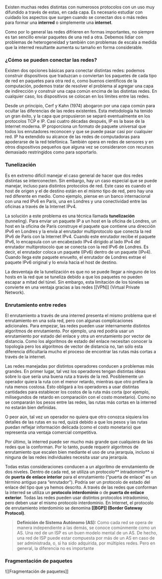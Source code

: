 Existen muchas redes distintas con numerosos protocolos con un uso muy difundido a través de estas, en cada capa. Es necesario estudiar con cuidado los aspectos que surgen cuando se conectan dos o más redes para formar una **interred** o simplemente una **internet**.

Como por lo general las redes difrieren en formas importantes, no siempre es tan sencillo enviar paquetes de una red a otra. Debemos lidiar con problemas de heterogeneidad y también con problemas de escala a medida que la interred resultante aumenta su tamaño en forma considerable.

### ¿Cómo se pueden conectar las redes?
Existen dos opciones básicas para conectar distintas redes: podemos construir dispositivos que traduzcan o conviertan los paquetes de cada tipo de red en paquetes para otra red o, como buenos científicos de la computación, podemos tratar de resolver el problema al agregar una capa de indirección y construir una capa común encima de las distintas redes. En cualquier caso, los dispositivos se colocan en los límites entre las redes.

Desde un principio, Cerf y Kahn (1974) abogaron por una capa común para ocultar las diferencias de las redes existentes. Esta metodología ha tenido un gran éxito, y la capa que propusieron se separó eventualmente en los protocolos TCP e IP. Casi cuatro décadas después, IP es la base de la Internet moderna. IP proporciona un formato de paquete universal que todos los enrutadores reconocen y que se puede pasar casi por cualquier red. IP ha extendido su alcance de las redes de computadoras para apoderarse de la red telefónica. También opera en redes de sensores y en otros dispositivos pequeños que alguna vez se consideraron con recursos demasiado restringidos como para soportarlo.

### Tunelización
Es en extremo difícil manejar el caso general de hacer que dos redes distintas se interconecten. Sin embargo, hay un caso especial que se puede manejar, incluso para distintos protocolos de red. Este caso es cuando el host de origen y el de destino están en el mismo tipo de red, pero hay una red diferente en medio. Como ejemplo, piense en un banco internacional con una red IPv6 en París, una en Londres y una conectividad entre las oficinas a través de la Internet IPv4.

La solución a este problema es una técnica llamada **tunelización** (tunneling). Para enviar un paquete IP a un host en la oficina de Londres, un host en la oficina de París construye el paquete que contiene una dirección IPv6 en Londres y la envía al enrutador multiprotocolo que conecta la red IPv6 de París con la Internet IPv4. Cuando este enrutador recibe el paquete IPv6, lo encapsula con un encabezado IPv4 dirigido al lado IPv4 del enrutador multiprotocolo que se conecta con la red IPv6 de Londres. Es decir, el enrutador coloca un paquete (IPv6) dentro de un paquete (IPv4). Cuando llega este paquete envuelto, el enrutador de Londres extrae el paquete IPv6 original y lo envía hacia el host de destino.

La desventaja de la tunelización es que no se puede llegar a ninguno de los hosts en la red que se tuneliza debido a que los paquetes no pueden escapar a mitad del túnel. Sin embargo, esta limitación de los túneles se convierte en una ventaja gracias a las redes [[VPN]] (Virtual Private Network).

### Enrutamiento entre redes
El enrutamiento a través de una interred presenta el mismo problema que el enrutamiento en una sola red, pero con algunas complicaciones adicionales. Para empezar, las redes pueden usar internamente distintos algoritmos de enrutamiento. Por ejemplo, una red podría usar un enrutamiento por estado del enlace y otra un enrutamiento por vector de distancia. Como los algoritmos de estado del enlace necesitan conocer la topología pero los algoritmos de vector de distancia no, tan sólo esta diferencia dificultaría mucho el proceso de encontrar las rutas más cortas a través de la internet.

Las redes manejadas por distintos operadores conducen a problemas más grandes. En primer lugar, tal vez los operadores tengan distintas ideas sobre lo que sería una buena ruta a través de la red. Posiblemente un operador quiera la ruta con el menor retardo, mientras que otro prefiera la ruta menos costosa. Esto obligará a los operadores a usar distintas cantidades para establecer los costos de la ruta más corta (por ejemplo, milisegundos de retardo en comparación con el costo monetario). Como no se compararán los pesos entre las redes, las rutas más cortas en la interred no estarán bien definidas.

O peor aún, tal vez un operador no quiera que otro conozca siquiera los detalles de las rutas en su red, quizá debido a que los pesos y las rutas puedan reflejar información delicada (como el costo monetario) que representa una ventaja comercial competitiva.

Por último, la interred puede ser mucho más grande que cualquiera de las redes que la conforman. Por lo tanto, puede requerir algoritmos de enrutamiento que escalen bien mediante el uso de una jerarquía, incluso si ninguna de las redes individuales necesita usar una jerarquía.

Todas estas consideraciones conducen a un algoritmo de enrutamiento de dos niveles. Dentro de cada red, se utiliza un protocolo** intradominio** o de **puerta de enlace interior** para el enrutamiento (“puerta de enlace” es un término antiguo para “enrutador”). Podría ser un protocolo de estado del enlace del tipo que ya hemos descrito. A través de las redes que conforman la interred se utiliza un **protocolo interdominio** o de **puerta de enlace exterior**. Todas las redes pueden usar distintos protocolos intradominio, pero deben usar el mismo protocolo interdominio. En Internet, el protocolo de enrutamiento interdominio se denomina **[[BGP]] (Border Gateway Protocol)**.

> **Definición de Sistema Autónomo (AS):** Como cada red se opera de manera independiente a las demás, se conoce comúnmente como un AS. Una red de un ISP es un buen modelo mental de un AS. De hecho, una red de ISP puede estar compuesta por más de un AS en caso de ser administrada, o, si ha sido adquirida, por múltiples redes. Pero en general, la diferencia no es importante

### Fragmentación de paquetes
![[Fragmentación de paquetes]]